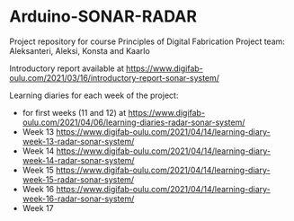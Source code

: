 # Arduino-SONAR-RADAR

Project repository for course Principles of Digital Fabrication
Project team: Aleksanteri, Aleksi, Konsta and Kaarlo


Introductory report available at https://www.digifab-oulu.com/2021/03/16/introductory-report-sonar-system/

Learning diaries for each week of the project:
- for first weeks (11 and 12) at https://www.digifab-oulu.com/2021/04/06/learning-diaries-radar-sonar-system/
- Week 13 https://www.digifab-oulu.com/2021/04/14/learning-diary-week-13-radar-sonar-system/
- Week 14 https://www.digifab-oulu.com/2021/04/14/learning-diary-week-14-radar-sonar-system/
- Week 15 https://www.digifab-oulu.com/2021/04/14/learning-diary-week-15-radar-sonar-system/
- Week 16 https://www.digifab-oulu.com/2021/04/14/learning-diary-week-16-radar-sonar-system/
- Week 17 



